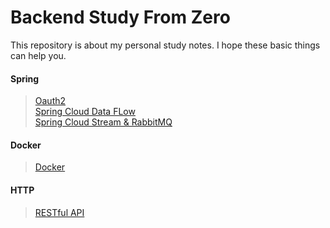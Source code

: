 # Backend Study From Zero
This repository is about my personal study notes. I hope these basic things can help you.

#### Spring
>[Oauth2](https://github.com/6eyu/Backend-Study-From-Zero/blob/master/Spring/oauth2%26security.md)
<br>[Spring Cloud Data FLow](https://github.com/6eyu/Backend-Study-From-Zero/blob/master/Spring/SpringCloudDataFLow.md)
<br>[Spring Cloud Stream & RabbitMQ](https://github.com/6eyu/Backend-Study-From-Zero/blob/master/Spring/SpringCloudStream.md)


#### Docker
>[Docker](https://github.com/6eyu/Backend-Study-From-Zero/blob/master/Docker.md)

#### HTTP
>[RESTful API](https://github.com/6eyu/Backend-Study-From-Zero/blob/master/Basic%20Knowledge/RESTful%20API.md)

